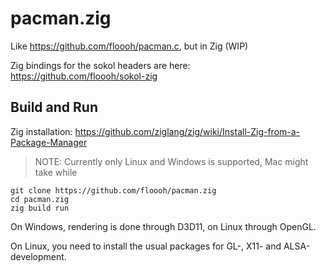 # pacman.zig
Like https://github.com/floooh/pacman.c, but in Zig (WIP)

Zig bindings for the sokol headers are here: https://github.com/floooh/sokol-zig

## Build and Run

Zig installation: https://github.com/ziglang/zig/wiki/Install-Zig-from-a-Package-Manager

>NOTE: Currently only Linux and Windows is supported, Mac might take while

```
git clone https://github.com/floooh/pacman.zig
cd pacman.zig
zig build run
```
On Windows, rendering is done through D3D11, on Linux through OpenGL.

On Linux, you need to install the usual packages for GL-, X11- and ALSA-development.

